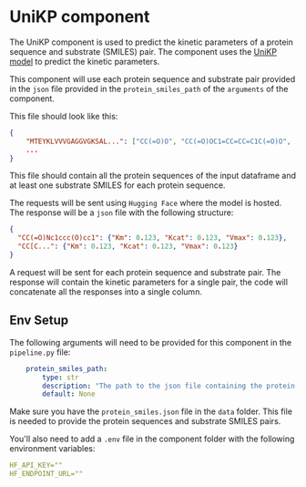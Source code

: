 # UniKP component

The UniKP component is used to predict the kinetic parameters of a protein sequence and substrate (SMILES) pair. The component uses the [UniKP model](https://github.com/Luo-SynBioLab/UniKP) to predict the kinetic parameters.

This component will use each protein sequence and substrate pair provided in the `json` file provided in the `protein_smiles_path` of the `arguments` of the component.

This file should look like this:

```json
{
	"MTEYKLVVVGAGGVGKSAL...": ["CC(=O)O", "CC(=O)OC1=CC=CC=C1C(=O)O", ...],
	...
}
```

This file should contain all the protein sequences of the input dataframe and at least one substrate SMILES for each protein sequence.

The requests will be sent using `Hugging Face` where the model is hosted. The response will be a `json` file with the following structure:

```json
{
  "CC(=O)Nc1ccc(O)cc1": {"Km": 0.123, "Kcat": 0.123, "Vmax": 0.123},
  "CC[C...": {"Km": 0.123, "Kcat": 0.123, "Vmax": 0.123}
}
```

A request will be sent for each protein sequence and substrate pair. The response will contain the kinetic parameters for a single pair, the code will concatenate all the responses into a single column.

## Env Setup

The following arguments will need to be provided for this component in the `pipeline.py` file:

```yaml
	protein_smiles_path:
		type: str
		description: "The path to the json file containing the protein sequences and substrate SMILES."
		default: None
```

Make sure you have the `protein_smiles.json` file in the `data` folder. This file is needed to provide the protein sequences and substrate SMILES pairs.

You'll also need to add a `.env` file in the component folder with the following environment variables:

```yaml
HF_API_KEY=""
HF_ENDPOINT_URL=""
```
